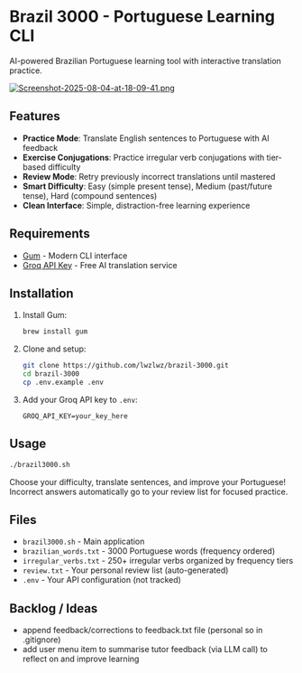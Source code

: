 # Brazil 3000 - Portuguese Learning CLI

AI-powered Brazilian Portuguese learning tool with interactive translation practice.

[![Screenshot-2025-08-04-at-18-09-41.png](https://i.postimg.cc/RC8sBdp2/Screenshot-2025-08-04-at-18-09-41.png)](https://postimg.cc/jCHQ6Hbh)

## Features

- **Practice Mode**: Translate English sentences to Portuguese with AI feedback
- **Exercise Conjugations**: Practice irregular verb conjugations with tier-based difficulty
- **Review Mode**: Retry previously incorrect translations until mastered
- **Smart Difficulty**: Easy (simple present tense), Medium (past/future tense), Hard (compound sentences)
- **Clean Interface**: Simple, distraction-free learning experience

## Requirements

- [Gum](https://github.com/charmbracelet/gum) - Modern CLI interface
- [Groq API Key](https://console.groq.com/) - Free AI translation service

## Installation

1. Install Gum:
   ```bash
   brew install gum
   ```

2. Clone and setup:
   ```bash
   git clone https://github.com/lwzlwz/brazil-3000.git
   cd brazil-3000
   cp .env.example .env
   ```

3. Add your Groq API key to `.env`:
   ```
   GROQ_API_KEY=your_key_here
   ```

## Usage

```bash
./brazil3000.sh
```

Choose your difficulty, translate sentences, and improve your Portuguese! Incorrect answers automatically go to your review list for focused practice.

## Files

- `brazil3000.sh` - Main application
- `brazilian_words.txt` - 3000 Portuguese words (frequency ordered)
- `irregular_verbs.txt` - 250+ irregular verbs organized by frequency tiers
- `review.txt` - Your personal review list (auto-generated)
- `.env` - Your API configuration (not tracked)

## Backlog / Ideas

- append feedback/corrections to feedback.txt file (personal so in .gitignore)
- add user menu item to summarise tutor feedback (via LLM call) to reflect on and improve learning 
